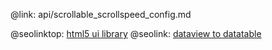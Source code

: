 @link: api/scrollable_scrollspeed_config.md

@seolinktop: [html5 ui library](https://webix.com)
@seolink: [dataview to datatable](https://webix.com/widget/dataview/)